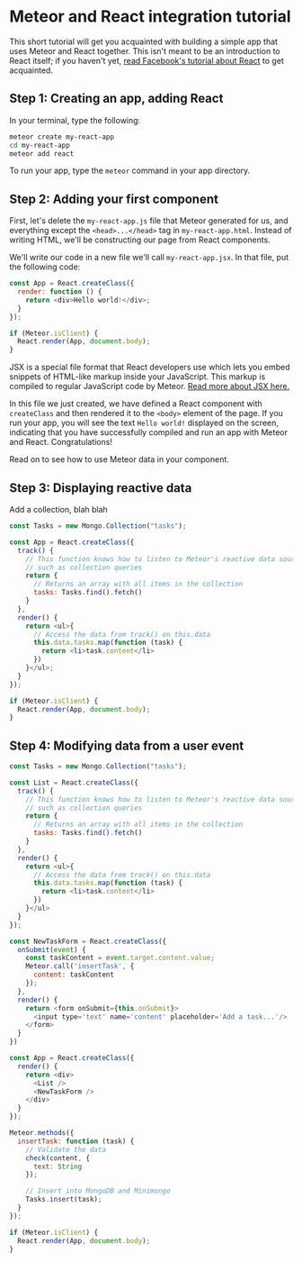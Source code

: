 # Meteor and React integration tutorial

This short tutorial will get you acquainted with building a simple app that uses Meteor and React together. This isn't meant to be an introduction to React itself; if you haven't yet, [read Facebook's tutorial about React](https://facebook.github.io/react/docs/tutorial.html) to get acquainted.

## Step 1: Creating an app, adding React

In your terminal, type the following:

```sh
meteor create my-react-app
cd my-react-app
meteor add react
```

To run your app, type the `meteor` command in your app directory.

## Step 2: Adding your first component

First, let's delete the `my-react-app.js` file that Meteor generated for us, and everything except the `<head>...</head>` tag in `my-react-app.html`. Instead of writing HTML, we'll be constructing our page from React components.

We'll write our code in a new file we'll call `my-react-app.jsx`. In that file, put the following code:

```js
const App = React.createClass({
  render: function () {
    return <div>Hello world!</div>;
  }
});

if (Meteor.isClient) {
  React.render(App, document.body);
}
```

JSX is a special file format that React developers use which lets you embed snippets of HTML-like markup inside your JavaScript. This markup is compiled to regular JavaScript code by Meteor. [Read more about JSX here.](jsx.md)

In this file we just created, we have defined a React component with `createClass` and then rendered it to the `<body>` element of the page. If you run your app, you will see the text `Hello world!` displayed on the screen, indicating that you have successfully compiled and run an app with Meteor and React. Congratulations!

Read on to see how to use Meteor data in your component.

## Step 3: Displaying reactive data

Add a collection, blah blah

```js
const Tasks = new Mongo.Collection("tasks");

const App = React.createClass({
  track() {
    // This function knows how to listen to Meteor's reactive data sources,
    // such as collection queries
    return {
      // Returns an array with all items in the collection
      tasks: Tasks.find().fetch()
    }
  },
  render() {
    return <ul>{
      // Access the data from track() on this.data
      this.data.tasks.map(function (task) {
        return <li>task.content</li> 
      })
    }</ul>;
  }
});

if (Meteor.isClient) {
  React.render(App, document.body);
}
```

## Step 4: Modifying data from a user event

```js
const Tasks = new Mongo.Collection("tasks");

const List = React.createClass({
  track() {
    // This function knows how to listen to Meteor's reactive data sources,
    // such as collection queries
    return {
      // Returns an array with all items in the collection
      tasks: Tasks.find().fetch()
    }
  },
  render() {
    return <ul>{
      // Access the data from track() on this.data
      this.data.tasks.map(function (task) {
        return <li>task.content</li> 
      })
    }</ul>
  }
});

const NewTaskForm = React.createClass({
  onSubmit(event) {
    const taskContent = event.target.content.value;
    Meteor.call('insertTask', {
      content: taskContent
    });
  },
  render() {
    return <form onSubmit={this.onSubmit}>
      <input type='text' name='content' placeholder='Add a task...'/>
    </form>
  }
})

const App = React.createClass({
  render() {
    return <div>
      <List />
      <NewTaskForm />
    </div>
  }
});

Meteor.methods({
  insertTask: function (task) {
    // Validate the data
    check(content, {
      text: String
    });

    // Insert into MongoDB and Minimongo
    Tasks.insert(task);
  }
});

if (Meteor.isClient) {
  React.render(App, document.body);
}
```

